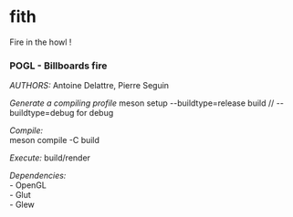 # fith
Fire in the howl !

### **POGL - Billboards fire**

*AUTHORS:* Antoine Delattre, Pierre Seguin

*Generate a compiling profile*
    meson setup --buildtype=release build // --buildtype=debug for debug  

*Compile:*  
    meson compile -C build  

*Execute:*
    build/render
    
*Dependencies:*  
    - OpenGL  
    - Glut  
    - Glew  
